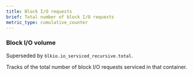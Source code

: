```yaml
---
title: Block I/O requests
brief: Total number of block I/O requests
metric_type: cumulative_counter
---
```

### Block I/O volume

Superseded by `blkio.io_serviced_recursive.total`.

Tracks of the total number of block I/O requests serviced in that container.
